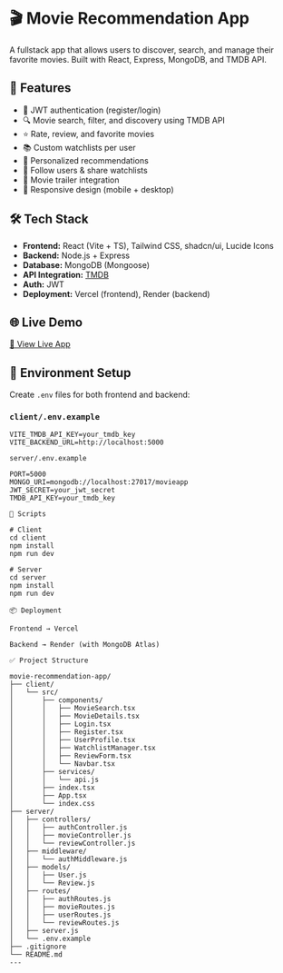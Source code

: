 # 🎬 Movie Recommendation App

A fullstack app that allows users to discover, search, and manage their favorite movies. Built with React, Express, MongoDB, and TMDB API.

## 🚀 Features

- 🔐 JWT authentication (register/login)
- 🔍 Movie search, filter, and discovery using TMDB API
- ⭐ Rate, review, and favorite movies
- 📚 Custom watchlists per user
- 🧠 Personalized recommendations
- 👥 Follow users & share watchlists
- 🎥 Movie trailer integration
- 📱 Responsive design (mobile + desktop)

## 🛠 Tech Stack

- **Frontend:** React (Vite + TS), Tailwind CSS, shadcn/ui, Lucide Icons
- **Backend:** Node.js + Express
- **Database:** MongoDB (Mongoose)
- **API Integration:** [TMDB](https://developer.themoviedb.org)
- **Auth:** JWT
- **Deployment:** Vercel (frontend), Render (backend)

## 🌐 Live Demo

[🔗 View Live App](https://your-clean-domain.vercel.app)

## 🧪 Environment Setup

Create `.env` files for both frontend and backend:

### `client/.env.example`
```env
VITE_TMDB_API_KEY=your_tmdb_key
VITE_BACKEND_URL=http://localhost:5000

server/.env.example

PORT=5000
MONGO_URI=mongodb://localhost:27017/movieapp
JWT_SECRET=your_jwt_secret
TMDB_API_KEY=your_tmdb_key

🧾 Scripts

# Client
cd client
npm install
npm run dev

# Server
cd server
npm install
npm run dev

📦 Deployment

Frontend → Vercel

Backend → Render (with MongoDB Atlas)

✅ Project Structure 

movie-recommendation-app/
├── client/
│   └── src/
│       ├── components/
│       │   ├── MovieSearch.tsx
│       │   ├── MovieDetails.tsx
│       │   ├── Login.tsx
│       │   ├── Register.tsx
│       │   ├── UserProfile.tsx
│       │   ├── WatchlistManager.tsx
│       │   ├── ReviewForm.tsx
│       │   └── Navbar.tsx
│       ├── services/
│       │   └── api.js
│       ├── index.tsx
│       ├── App.tsx
│       └── index.css
├── server/
│   ├── controllers/
│   │   ├── authController.js
│   │   ├── movieController.js
│   │   └── reviewController.js
│   ├── middleware/
│   │   └── authMiddleware.js
│   ├── models/
│   │   ├── User.js
│   │   └── Review.js
│   ├── routes/
│   │   ├── authRoutes.js
│   │   ├── movieRoutes.js
│   │   ├── userRoutes.js
│   │   └── reviewRoutes.js
│   ├── server.js
│   └── .env.example
├── .gitignore
└── README.md
---

